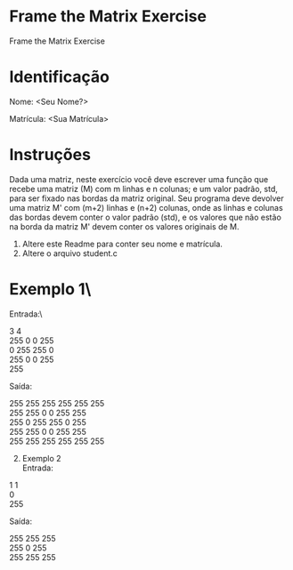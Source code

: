 # Frame the Matrix Exercise
Frame the Matrix Exercise

# Identificação
Nome: <Seu Nome?>

Matrícula: <Sua Matrícula>

# Instruções
Dada uma matriz, neste exercício você deve escrever uma função que recebe uma matriz (M) com m linhas e n colunas; e um valor padrão, std, para ser fixado nas bordas da matriz original. Seu programa deve devolver uma matriz M' com (m+2) linhas e (n+2) colunas, onde as linhas e colunas das bordas devem conter o valor padrão (std), e os valores que não estão na borda da matriz M' devem conter os valores originais de M.  

1. Altere este Readme para conter seu nome e matrícula.
2. Altere o arquivo student.c

# Exemplo 1\
Entrada:\

3 4\
255 0 0 255\
0 255 255 0\
255 0 0 255\
255

Saída:

255 255 255 255 255 255\
255 255 0 0 255 255\
255 0 255 255 0 255\
255 255 0 0 255 255\
255 255 255 255 255 255

2. Exemplo 2\
Entrada:

1 1\
0\
255


Saída:

255 255 255\
255 0 255\
255 255 255



